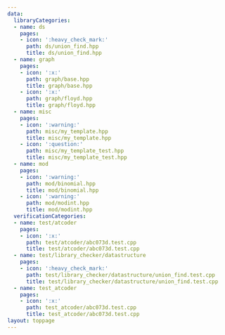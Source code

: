 ```yaml
---
data:
  libraryCategories:
  - name: ds
    pages:
    - icon: ':heavy_check_mark:'
      path: ds/union_find.hpp
      title: ds/union_find.hpp
  - name: graph
    pages:
    - icon: ':x:'
      path: graph/base.hpp
      title: graph/base.hpp
    - icon: ':x:'
      path: graph/floyd.hpp
      title: graph/floyd.hpp
  - name: misc
    pages:
    - icon: ':warning:'
      path: misc/my_template.hpp
      title: misc/my_template.hpp
    - icon: ':question:'
      path: misc/my_template_test.hpp
      title: misc/my_template_test.hpp
  - name: mod
    pages:
    - icon: ':warning:'
      path: mod/binomial.hpp
      title: mod/binomial.hpp
    - icon: ':warning:'
      path: mod/modint.hpp
      title: mod/modint.hpp
  verificationCategories:
  - name: test/atcoder
    pages:
    - icon: ':x:'
      path: test/atcoder/abc073d.test.cpp
      title: test/atcoder/abc073d.test.cpp
  - name: test/library_checker/datastructure
    pages:
    - icon: ':heavy_check_mark:'
      path: test/library_checker/datastructure/union_find.test.cpp
      title: test/library_checker/datastructure/union_find.test.cpp
  - name: test_atcoder
    pages:
    - icon: ':x:'
      path: test_atcoder/abc073d.test.cpp
      title: test_atcoder/abc073d.test.cpp
layout: toppage
---
```

